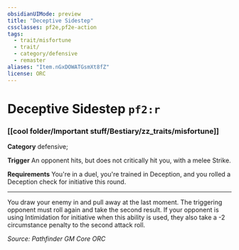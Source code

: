 ```yaml
---
obsidianUIMode: preview
title: "Deceptive Sidestep"
cssclasses: pf2e,pf2e-action
tags:
  - trait/misfortune
  - trait/
  - category/defensive
  - remaster
aliases: "Item.nGxDOWATGsmXt8fZ"
license: ORC
---
```

# Deceptive Sidestep `pf2:r`

### [[cool folder/Important stuff/Bestiary/zz_traits/misfortune]]

**Category** defensive; 




**Trigger** An opponent hits, but does not critically hit you, with a melee Strike.

**Requirements** You're in a duel, you're trained in Deception, and you rolled a Deception check for initiative this round.

* * *

You draw your enemy in and pull away at the last moment. The triggering opponent must roll again and take the second result. If your opponent is using Intimidation for initiative when this ability is used, they also take a -2 circumstance penalty to the second attack roll.

*Source: Pathfinder GM Core*
*ORC*